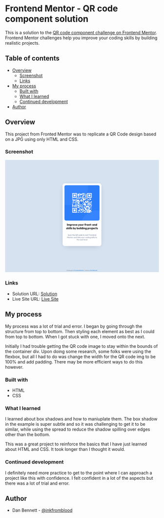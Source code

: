 # Frontend Mentor - QR code component solution

This is a solution to the [QR code component challenge on Frontend Mentor](https://www.frontendmentor.io/challenges/qr-code-component-iux_sIO_H). Frontend Mentor challenges help you improve your coding skills by building realistic projects.

## Table of contents

- [Overview](#overview)
  - [Screenshot](#screenshot)
  - [Links](#links)
- [My process](#my-process)
  - [Built with](#built-with)
  - [What I learned](#what-i-learned)
  - [Continued development](#continued-development)
- [Author](#author)

## Overview
This project from Fronted Mentor was to replicate a QR Code design based on a JPG using only HTML and CSS.
### Screenshot

![](https://github.com/inkfromblood/frontendmentor-QR-code-challenge/blob/main/images/screenshot.jpeg)

### Links

- Solution URL: [Solution](https://www.frontendmentor.io/solutions/qr-code-component-solution-ryX7mpGU9)
- Live Site URL: [Live Site](https://inkfromblood.github.io/frontendmentor-QR-code-challenge/)

## My process
My process was a lot of trial and error.
I began by going through the structure from top to bottom.
Then styling each element as best as I could from top to bottom. When I got stuck with one, I moved onto the next.

Initially I had trouble getting the QR code image to stay within the bounds of the container div.
Upon doing some research, some folks were using the flexbox, but all I had to do was change the width for the QR code img to be 100% and add padding.
There may be more efficient ways to do this however.

### Built with

- HTML
- CSS

### What I learned

I learned about box shadows and how to maniuplate them. The box shadow in the example is super subtle and so it was challenging to get it to be similar, while using the spread to reduce the shadow spilling over edges other than the bottom.

This was a great project to reinforce the basics that I have just learned about HTML and CSS.
It took longer than I thought it would.

### Continued development

I definitely need more practice to get to the point where I can approach a project like this with confidence.
I felt confident in a lot of the aspects but there was a lot of trial and error.

## Author

- Dan Bennett - [@inkfromblood](https://www.frontendmentor.io/profile/inkfromblood)
